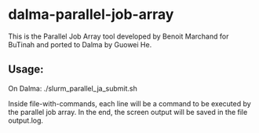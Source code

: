 # dalma-parallel-job-arrayThis is the Parallel Job Array tool developed by Benoit Marchand for BuTinah and ported to Dalma by Guowei He.## Usage:On Dalma:./slurm_parallel_ja_submit.sh <file-with-commands>Inside file-with-commands, each line will be a command to be executed by the parallel job array. In the end, the screen output will be saved in the file output.log.